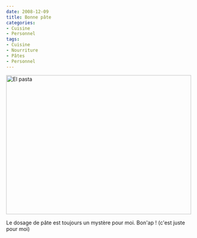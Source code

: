 ```yaml
---
date: 2008-12-09
title: Bonne pâte
categories:
- Cuisine
- Personnel
tags:
- Cuisine
- Nourriture
- Pâtes
- Personnel
---
```

<img class="alignnone size-medium wp-image-853" title="El pasta" src="https://dlgjp9x71cipk.cloudfront.net/2008/12/pates1-500x375.jpg" alt="El pasta" width="500" height="375" />

Le dosage de pâte est toujours un mystère pour moi.
Bon'ap ! (c'est juste pour moi)

